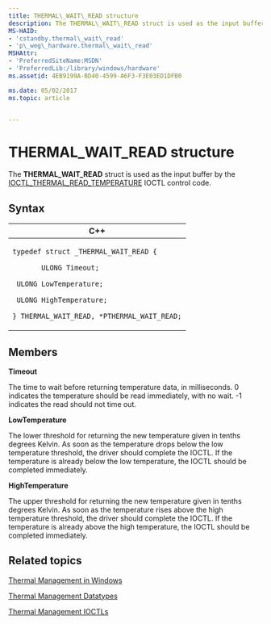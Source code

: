 ```yaml
---
title: THERMAL\_WAIT\_READ structure
description: The THERMAL\_WAIT\_READ struct is used as the input buffer by the IOCTL\_THERMAL\_READ\_TEMPERATURE IOCTL control code.
MS-HAID:
- 'cstandby.thermal\_wait\_read'
- 'p\_weg\_hardware.thermal\_wait\_read'
MSHAttr:
- 'PreferredSiteName:MSDN'
- 'PreferredLib:/library/windows/hardware'
ms.assetid: 4EB9199A-BD40-4599-A6F3-F3E03ED1DFB0

ms.date: 05/02/2017
ms.topic: article


---
```


# THERMAL\_WAIT\_READ structure


The **THERMAL\_WAIT\_READ** struct is used as the input buffer by the [IOCTL\_THERMAL\_READ\_TEMPERATURE](ioctl-thermal-read-temperature.md) IOCTL control code.

## Syntax


<table>
<colgroup>
<col width="100%" />
</colgroup>
<thead>
<tr class="header">
<th>C++</th>
</tr>
</thead>
<tbody>
<tr class="odd">
<td><p><code>typedef struct _THERMAL_WAIT_READ {   </code></p>
<p><code>       ULONG Timeout;</code></p>
<p><code> ULONG LowTemperature;</code></p>
<p><code> ULONG HighTemperature;</code></p>
<p><code>} THERMAL_WAIT_READ, *PTHERMAL_WAIT_READ;</code></p></td>
</tr>
</tbody>
</table>

 

## Members


**Timeout**

The time to wait before returning temperature data, in milliseconds. 0 indicates the temperature should be read immediately, with no wait. -1 indicates the read should not time out.

**LowTemperature**

The lower threshold for returning the new temperature given in tenths degrees Kelvin. As soon as the temperature drops below the low temperature threshold, the driver should complete the IOCTL. If the temperature is already below the low temperature, the IOCTL should be completed immediately.

**HighTemperature**

The upper threshold for returning the new temperature given in tenths degrees Kelvin. As soon as the temperature rises above the high temperature threshold, the driver should complete the IOCTL. If the temperature is already above the high temperature, the IOCTL should be completed immediately.

## Related topics


[Thermal Management in Windows](thermal-management-in-windows.md)

[Thermal Management Datatypes](thermal-management-datatypes.md)

[Thermal Management IOCTLs](thermal-management-ioctls.md)

 

 








